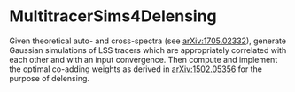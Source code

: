# MultitracerSims4Delensing
Given theoretical auto- and cross-spectra (see [arXiv:1705.02332](https://arxiv.org/abs/1705.02332)), generate Gaussian simulations of LSS tracers which are appropriately correlated with each other and with an input convergence. Then compute and implement the optimal co-adding weights as derived in [arXiv:1502.05356](https://arxiv.org/abs/1502.05356)
 for the purpose of delensing.
